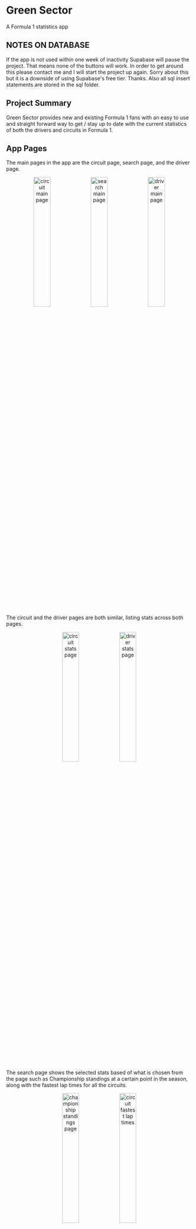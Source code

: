 # Green Sector
A Formula 1 statistics app

## **NOTES ON DATABASE**
If the app is not used within one week of inactivity Supabase will pause the project. That means none of the buttons will work. In order to get around this please contact me and I will start the project up again. Sorry about this but it is a downside of using Supabase's free tier. Thanks. Also all sql insert statements are stored in the sql folder.

## Project Summary
Green Sector provides new and existing Formula 1 fans with an easy to use and straight forward way to get / stay up to date with the current statistics of both the drivers and circuits in Formula 1. 

## App Pages
The main pages in the app are the circuit page, search page, and the driver page. 

<p align="center"><img src="/images/Circuit-Page.png" alt="circuit main page" width="30%"> <img src="/images/Search-Page.png" alt="search main page" width="30%"> <img src="/images/Driver-Page.png" alt="driver main page" width="30%"></p>

The circuit and the driver pages are both similar, listing stats across both pages. 

<p align="center"><img src="/images/Circuit-Stats-Page.png" alt="circuit stats page" width="30%"> <img src="/images/Driver-Stats-Page.png" alt="driver stats page" width="30%"></p>

The search page shows the selected stats based of what is chosen from the page such as Championship standings at a certain point in the season, along with the fastest lap times for all the circuits. 

<p align="center"><img src="/images/Championship-Standings.png" alt="championship standings page" width="30%"> <img src="/images/Fastest-Lap-Overall.png" alt="circuit fastest lap times" width="30%"></p>

The user us also able to update and delete a drivers fastest lap time 

<p align="center"><img src="/images/Update-Lap.gif" alt="updating laps" width="30%"></p>

## ER Diagram
The ER Diagram for this app is shown below in the image. ![er diagram](/images/er-diagram.png)

### Database
GreenSector uses [Supabase](https://github.com/supabase) as the backend SQL server. [Supabase-Kt](https://github.com/supabase-community/supabase-kt) is used for making connections to the database with Kotlin.

#### SQL Queries
The queries run in this project are shown below with their respective results.
#### Circuit Queries
Longest Lap Distance returns the top five longest lap distances for circuits.
````sql
create or replace function longest_lap_distance()
  returns table(circuit_name varchar, lap_distance float(8))
  language 'sql'
as $$;

select name as circuit_name, lap_distance
from circuit
order by lap_distance desc
limit(5);

$$;
````
| circuit_name | lap_distance |
| ------------ | ------------ |
| Spa          | 7.004        |
| Jeddah       | 6.174        |
| Azerbaijan   | 6.003        |
| Silverstone  | 5.891        |
| France       | 5.842        |

Longest Race Distance returns the top five longest race distances.
````sql
create or replace function longest_race_distance()
  returns table(circuit_name varchar, race_distance float(8))
  language 'sql'
as $$;

select name as circuit_name, race_distance
from circuit
order by race_distance desc
limit(5);

$$;
````
| circuit_name        | race_distance |
| ------------------- | ------------- |
| France              | 309.69        |
| Emilia-Romagna      | 309.049       |
| Singapore           | 308.706       |
| Jeddah              | 308.45        |
| Barcelona-Catalunya | 308.424       |

Fastest Lap Time Overall returns the top 5 circuits with the fastest lap time.
````sql
create or replace function fastest_lap_time_overall()
  returns table(circuit_name varchar, lap_time float(8), rank int)
  language 'sql'
as $$

select name, lap_time, lap_time_rank
from (
  select c.name, fl.lap_time,
         rank() over (partition by c.name order by fl.lap_time) as lap_time_rank
  from fastestlaptime fl join race r using (race_id) join circuit c using (circuit_id)
) ranked_times
where lap_time_rank = 1
order by lap_time asc
limit 5;

$$;
````
| circuit_name  | lap_time | rank |
| ------------- | -------- | ---- |
| Singapore     | 60.463   | 1    |
| Spa           | 65.651   | 1    |
| Red Bull Ring | 67.275   | 1    |
| Zandvoort     | 73.652   | 1    |
| Sao Paulo     | 73.785   | 1    |

Fastest Laps at Circuit(circuit_id) returns the top five fastest laps at the circuit of the users choosing.
````sql
create or replace function fastest_laps_at_circuit("id" int)
  returns table(first_name varchar, last_name varchar, lap_time float(8), name varchar)
  language 'sql'
as $$;

select first_name, last_name, lap_time, name
from driver join fastestlaptime using (driver_id) join race using (race_id) join circuit using (circuit_id)
where circuit_id = id
order by lap_time asc
limit(5);

$$;
````
| first_name | last_name  | lap_time | name   |
| ---------- | ---------- | -------- | ------ |
| Carlos     | Sainz      | 95.781   | France |
| Max        | Verstappen | 97.491   | France |
| George     | Russel     | 97.548   | France |
| Lewis      | Hamilton   | 97.668   | France |
| Sergio     | Perez      | 97.78    | France |
#### Driver Queries
Driver Wins returns the top five drivers with the most wins.
````sql
create or replace function driver_wins()
  returns table(first_name varchar, last_name varchar, wins int)
  language 'sql'
as $$;

select first_name, last_name, career_wins
from driver join driverstatistics using (driver_id)
order by career_wins desc
limit(5);

$$;
````
| first_name | last_name  | wins |
| ---------- | ---------- | ---- |
| Lewis      | Hamilton   | 103  |
| Sebastian  | Vettel     | 53   |
| Max        | Verstappen | 35   |
| Fernando   | Alonso     | 32   |
| Valtteri   | Bottas     | 10   |

Driver Podiums returns the top five drivers with the most podiums.
````sql
create or replace function driver_podiums()
  returns table(first_name varchar, last_name varchar, podiums int)
  language 'sql'
as $$;

select first_name, last_name, career_podiums
from driver join driverstatistics using (driver_id)
order by career_podiums desc
limit(5);

$$;
````
| first_name | last_name  | podiums |
| ---------- | ---------- | ------- |
| Lewis      | Hamilton   | 191     |
| Sebastian  | Vettel     | 122     |
| Fernando   | Alonso     | 98      |
| Max        | Verstappen | 77      |
| Valtteri   | Bottas     | 67      |

Driver Races returns the top five drivers with the most races.
````sql
create or replace function driver_races()
  returns table(first_name varchar, last_name varchar, races int)
  language 'sql'
as $$;

select first_name, last_name, career_races as races
from driver join driverstatistics using (driver_id)
order by races desc
limit(5);

$$;
````
| first_name | last_name | races |
| ---------- | --------- | ----- |
| Fernando   | Alonso    | 356   |
| Lewis      | Hamilton  | 310   |
| Sebastian  | Vettel    | 299   |
| Sergio     | Perez     | 235   |
| Daniel     | Ricciardo | 232   |

Driver Fastest Laps returns the top five drivers with the most fastest laps.
````sql
create or replace function driver_fastest_laps()
  returns table(first_name varchar, last_name varchar, fastest_laps int)
  language 'sql'
as $$;

select first_name, last_name, career_fastest_laps as fastest_laps
from driver join driverstatistics using (driver_id)
order by career_fastest_laps desc
limit(5);

$$;
````
| first_name | last_name  | fastest_laps |
| ---------- | ---------- | ------------ |
| Lewis      | Hamilton   | 61           |
| Sebastian  | Vettel     | 38           |
| Fernando   | Alonso     | 23           |
| Max        | Verstappen | 21           |
| Valtteri   | Bottas     | 19           |

Driver DNFS (Do Not Finish) returns the drivers with the most races not finished.
````sql
create or replace function driver_dnfs()
  returns table(first_name varchar, last_name varchar, dnfs int)
  language 'sql'
as $$;

select first_name, last_name, sum(retirement::int)
from driver join results using(driver_id)
group by first_name, last_name
order by sum(retirement::int) desc
limit(5);

$$;
````
| first_name | last_name | dnfs |
| ---------- | --------- | ---- |
| Yuki       | Tsunoda   | 6    |
| Fernando   | Alonso    | 6    |
| Alexander  | Albon     | 6    |
| Zhou       | Guanyu    | 6    |
| Valtteri   | Bottas    | 6    |

Driver Standings At returns the top five drivers with the most points at the chosen circuit.
````sql
create or replace function driver_standings_at("id" int)
  returns table(first_name varchar, last_name varchar, points int, circuit_name varchar)
  language 'sql'
as $$;

select first_name, last_name, points, name as circuit_name
from driver join driverstandings using (driver_id) join race using (race_id) join circuit using (circuit_id)
where circuit_id = id
limit(5);

$$;
````
| first_name | last_name  | points | circuit_name |
| ---------- | ---------- | ------ | ------------ |
| Max        | Verstappen | 125    | Monaco       |
| Charles    | Leclerc    | 116    | Monaco       |
| Sergio     | Perez      | 110    | Monaco       |
| George     | Russel     | 84     | Monaco       |
| Carlos     | Sainz      | 83     | Monaco       |

Driver All Average Points returns all the drivers average points per race throughout the season. The reason all 20 drivers are returned is because the user is able to select the top five highest average point finishers or the bottom five average point finishers.
````sql
create or replace function driver_all_avg_points()
  returns table(first_name varchar, last_name varchar, avg_points float(8))
  language 'sql'
as $$;

select first_name, last_name, AVG(points) as avg_points
from driver join results using (driver_id)
group by first_name, last_name
order by avg_points desc;

$$;
````
| first_name | last_name  | avg_points |
| ---------- | ---------- | ---------- |
| Max        | Verstappen | 19.6818    |
| Sergio     | Perez      | 13.2273    |
| Charles    | Leclerc    | 12.8636    |
| George     | Russel     | 11.9091    |
| Lewis      | Hamilton   | 10.5909    |
| Carlos     | Sainz      | 10.1818    |
| Lando      | Norris     | 5.27273    |
| Esteban    | Ocon       | 4.04545    |
| Fernando   | Alonso     | 3.59091    |
| Valtteri   | Bottas     | 2.13636    |
| Sebastian  | Vettel     | 1.7619     |
| Daniel     | Ricciardo  | 1.54545    |
| Pierre     | Gasly      | 1.04545    |
| Kevin      | Magnussen  | 0.954545   |
| Lance      | Stroll     | 0.818182   |
| Mick       | Schumacher | 0.545455   |
| Yuki       | Tsunoda    | 0.545455   |
| Zhou       | Guanyu     | 0.272727   |
| Alexander  | Albon      | 0.181818   |
| Nicholas   | Latifi     | 0.0909091  |

Driver All Average Finish returns the average finishing position of every driver. The reason it returns all 20 is because the user is able to choose the top five best average positions or the bottom five average positions.
````sql
create or replace function driver_all_avg_finish()
  returns table(first_name varchar, last_name varchar, avg_position float(8))
  language 'sql'
as $$;

select first_name, last_name, AVG(end_position) as avg_position
from driver join results using (driver_id)
group by first_name, last_name
order by avg_position asc;

$$;
````
| first_name | last_name  | avg_position |
| ---------- | ---------- | ------------ |
| Max        | Verstappen | 2.80952      |
| Charles    | Leclerc    | 3.31579      |
| Carlos     | Sainz      | 3.5          |
| Sergio     | Perez      | 3.95         |
| George     | Russel     | 4.38095      |
| Lewis      | Hamilton   | 5.38095      |
| Lando      | Norris     | 7.8          |
| Esteban    | Ocon       | 8.2          |
| Fernando   | Alonso     | 8.64706      |
| Valtteri   | Bottas     | 10.4118      |
| Sebastian  | Vettel     | 10.5556      |
| Lance      | Stroll     | 11.45        |
| Daniel     | Ricciardo  | 11.5789      |
| Pierre     | Gasly      | 11.5789      |
| Alexander  | Albon      | 12.7647      |
| Zhou       | Guanyu     | 12.8824      |
| Yuki       | Tsunoda    | 13.0625      |
| Kevin      | Magnussen  | 13.1667      |
| Mick       | Schumacher | 13.6842      |
| Nicholas   | Latifi     | 15.7059      |

## Getting Started
Installing GreenSector can be done by first installing [Android App Studio](https://developer.android.com/studio). Then you will want to clone the repository to a folder of your choosing. Once you have first installed Android App Studio and cloned the repository you can then open Android App Studio and open the cloned repository. Once GreenSector has been opened in Android App Studio you will need to create an emulator to run the app. On the right hand side of the screen, near the top right corner you will see a tab called "Device Manager". ![device manager](/images/device-manager.png) After opening Device Manager you will want to click on "Create Device". ![create device](images/create-device.png) Choose any device you want and then select Android Image "Tiramisu". ![tiramisu android system image](/images/tiramisu-image.png) After the device is created you will be able to run the project by selecting the green run arrow in the upper right hand corner. ![run app button](/images/run-button.png) The App GreenSector will know run on your computer for you to enjoy.

## Current Developers
The Current head developer of the Green Sector project is [Dominic Orsi](https://github.com/DominicOrsi). An updated IOS and Android version is in the works.
